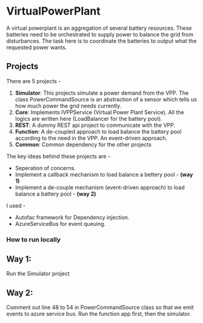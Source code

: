 # VirtualPowerPlant
A virtual powerplant is an aggregation of several battery resources. These batteries need to be orchestrated to supply power to balance the grid from disturbances. The task here is to coordinate the batteries to output what the requested power wants.

## Projects
There are 5 projects - 
1. **Simulator**: This projects simulate a power demand from the VPP. The class PowerCommandSource is an abstraction of a sensor which tells us how much power the grid needs currently.
2. **Core**: Implements IVPPService (Virtual Power Plant Service). All the logics are written here (LoadBalancer for the battery pool).
3. **REST**: A dummy REST api project to communicate with the VPP.
4. **Function**: A de-coupled approach to load balance the battery pool according to the need in the VPP. An event-driven approach.  
5. **Common**: Common dependency for the other projects

The key ideas behind these projects are -
* Seperation of concerns.
* Implement a callback mechanism to load balance a bettery pool - **(way 1)**
* Implement a de-couple mechanism (event-driven approach) to load balance a battery pool - **(way 2)**

I used -
* Autofac framework for Dependency injection.
* AzureServiceBus for event queuing.

### How to run locally
## Way 1:
Run the Simulator project


## Way 2: 
Comment out line 48 to 54 in PowerCommandSource class so that we emit events to azure service bus. Run the function app first, then the simulator.



  
